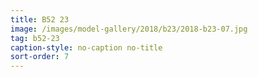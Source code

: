 ```yaml
---
title: B52 23
image: /images/model-gallery/2018/b23/2018-b23-07.jpg
tag: b52-23
caption-style: no-caption no-title
sort-order: 7
---
```

